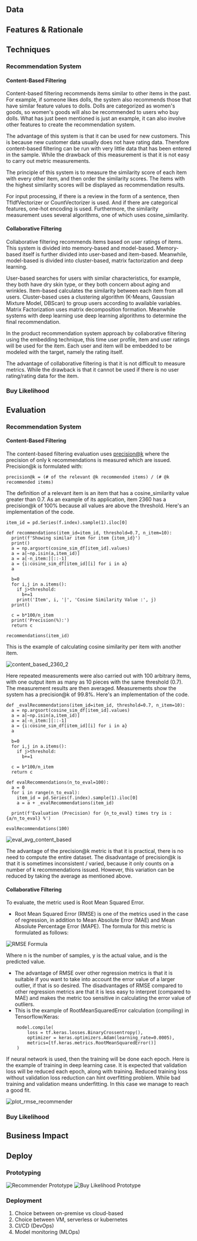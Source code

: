 ## Data

## Features & Rationale

## Techniques
### Recommendation System
#### Content-Based Filtering
Content-based filtering recommends items similar to other items in the past. For example, if someone likes dolls, the system also recommends those that have similar feature values to dolls. Dolls are categorized as women's goods, so women's goods will also be recommended to users who buy dolls. What has just been mentioned is just an example, it can also involve other features to create the recommendation system.

The advantage of this system is that it can be used for new customers. This is because new customer data usually does not have rating data. Therefore content-based filtering can be run with very little data that has been entered in the sample. While the drawback of this measurement is that it is not easy to carry out metric measurements.

The principle of this system is to measure the similarity score of each item with every other item, and then order the similarity scores. The items with the highest similarity scores will be displayed as recommendation results.

For input processing, if there is a review in the form of a sentence, then TfIdfVectorizer or CountVectorizer is used. And if there are categorical features, one-hot encoding is used. Furthermore, the similarity measurement uses several algorithms, one of which uses cosine_similarity.

#### Collaborative Filtering
Collaborative filtering recommends items based on user ratings of items. This system is divided into memory-based and model-based. Memory-based itself is further divided into user-based and item-based. Meanwhile, model-based is divided into cluster-based, matrix factorization and deep learning.

User-based searches for users with similar characteristics, for example, they both have dry skin type, or they both concern about aging and wrinkles. Item-based calculates the similarity between each item from all users. Cluster-based uses a clustering algorithm (K-Means, Gaussian Mixture Model, DBScan) to group users according to available variables. Matrix Factorization uses matrix decomposition formation. Meanwhile systems with deep learning use deep learning algorithms to determine the final recommendation.

In the product recommendation system approach by collaborative filtering using the embedding technique, this time user profile, item and user ratings will be used for the item. Each user and item will be embedded to be modeled with the target, namely the rating itself.

The advantage of collaborative filtering is that it is not difficult to measure metrics. While the drawback is that it cannot be used if there is no user rating/rating data for the item.

### Buy Likelihood

## Evaluation
### Recommendation System
#### Content-Based Filtering
The content-based filtering evaluation uses [precision@k](https://medium.com/@m_n_malaeb/recall-and-precision-at-k-for-recommender-systems-618483226c54) where the precision of only k recommendations is measured which are issued. Precision@k is formulated with:

```
precision@k = (# of the relevant @k recommended items) / (# @k recommended items)
```

The definition of a relevant item is an item that has a cosine_similarity value greater than 0.7. As an example of its application, item 2360 has a precision@k of 100% because all values are above the threshold. Here's an implementation of the code.

```
item_id = pd.Series(f.index).sample(1).iloc[0]

def recommendations(item_id=item_id, threshold=0.7, n_item=10):
  print(f'Showing similar item for item {item_id}')
  print()
  a = np.argsort(cosine_sim_df[item_id].values)
  a = a[~np.isin(a,item_id)]
  a = a[-n_item:][::-1]
  a = {i:cosine_sim_df[item_id][i] for i in a}
  a

  b=0
  for i,j in a.items():
    if j>threshold:
      b+=1
    print('Item', i, '|', 'Cosine Similarity Value :', j)
  print()

  c = b*100/n_item
  print('Precision(%):')
  return c
  
recommendations(item_id)
```

This is the example of calculating cosine similarity per item with another item.

![content_based_2360_2](https://github.com/alvinrach/Product-Recommender-System/blob/main/content_based_2360_2.png?raw=true)

Here repeated measurements were also carried out with 100 arbitrary items, with one output item as many as 10 pieces with the same threshold (0.7). The measurement results are then averaged. Measurements show the system has a precision@k of 99.8%. Here's an implementation of the code.

```
def _evalRecommendations(item_id=item_id, threshold=0.7, n_item=10):
  a = np.argsort(cosine_sim_df[item_id].values)
  a = a[~np.isin(a,item_id)]
  a = a[-n_item:][::-1]
  a = {i:cosine_sim_df[item_id][i] for i in a}
  a

  b=0
  for i,j in a.items():
    if j>threshold:
      b+=1

  c = b*100/n_item
  return c

def evalRecommendations(n_to_eval=100):
  a = 0
  for i in range(n_to_eval):
    item_id = pd.Series(f.index).sample(1).iloc[0]
    a = a + _evalRecommendations(item_id)

  print(f'Evaluation (Precision) for {n_to_eval} times try is : {a/n_to_eval} %')

evalRecommendations(100)
```

![eval_avg_content_based](https://github.com/alvinrach/Product-Recommender-System/blob/main/eval_avg_content_based.png?raw=true)

The advantage of the precision@k metric is that it is practical, there is no need to compute the entire dataset. The disadvantage of precision@k is that it is sometimes inconsistent / varied, because it only counts on a number of k recommendations issued. However, this variation can be reduced by taking the average as mentioned above.

#### Collaborative Filtering
To evaluate, the metric used is Root Mean Squared Error.
- Root Mean Squared Error (RMSE) is one of the metrics used in the case of regression, in addition to Mean Absolute Error (MAE) and Mean Absolute Percentage Error (MAPE). The formula for this metric is formulated as follows:

![RMSE Formula](https://miro.medium.com/max/412/1*RSYTYpqyGDYWPmI0rD8zqA.png)

Where n is the number of samples, y is the actual value, and is the predicted value.
- The advantage of RMSE over other regression metrics is that it is suitable if you want to take into account the error value of a larger outlier, if that is so desired. The disadvantages of RMSE compared to other regression metrics are that it is less easy to interpret (compared to MAE) and makes the metric too sensitive in calculating the error value of outliers.
- This is the example of RootMeanSquaredError calculation (compiling) in Tensorflow/Keras:
```
    model.compile(
        loss = tf.keras.losses.BinaryCrossentropy(),
        optimizer = keras.optimizers.Adam(learning_rate=0.0005),
        metrics=[tf.keras.metrics.RootMeanSquaredError()]
    )
```
If neural network is used, then the training will be done each epoch. Here is the example of training in deep learning case. It is expected that validation loss will be reduced each epoch, along with training. Reduced training loss without validation loss reduction can hint overfitting problem. While bad training and validation means underfitting. In this case we manage to reach a good fit.

![plot_rmse_recommender](https://github.com/alvinrach/Product-Recommender-System/blob/main/plot_rmse_recommender.png?raw=true)

### Buy Likelihood

## Business Impact

## Deploy

### Prototyping
![Recommender Prototype](https://github.com/alvinrach/Product-Recommender-System/blob/main/images/recommender.png?raw=true)
![Buy Likelihood Prototype](https://github.com/alvinrach/Product-Recommender-System/blob/main/images/buy-likelihood.png?raw=true)

### Deployment
1. Choice between on-premise vs cloud-based
2. Choice between VM, serverless or kubernetes
3. CI/CD (DevOps)
4. Model monitoring (MLOps)
